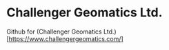 # Challenger Geomatics Ltd.

Github for (Challenger Geomatics Ltd.)[https://www.challengergeomatics.com/]

